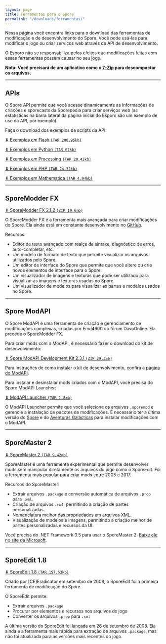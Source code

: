 ```yaml
---
layout: page
title: Ferramentas para o Spore
permalink: "/downloads/ferramentas/"
---
```




Nessa página você encontra links para o download das ferramentas de modificação e de desenvolvimento do Spore. Você pode usá-las para modificar o jogo ou criar serviços web através da API de desenvolvimento.

O Esporo não se responsabiliza pelos efeitos que modificações feitas com essas ferramentas possam causar no seu jogo.

**Nota: Você precisará de um aplicativo como o [7-Zip](https://www.7-zip.org) para descompactar os arquivos.**

---

## APIs

O Spore API permite que você acesse dinamicamente as informações de criações e sporecasts da Sporepédia para criar serviços web (as estatísticas na barra lateral da página inicial do Esporo são um exemplo de uso da API, por exemplo).

Faça o download dos exemplos de scripts da API:

[⬇ Exemplos em Flash `(TAR 200.95kb)`](https://cloudup.com/files/iKHlvLQ583P/download)

[⬇ Exemplos em Python `(TAR 67kb)`](https://cloudup.com/files/i4vVadQWSIj/download)

[⬇ Exemplos em Processing `(TAR 20.42kb)`](https://cloudup.com/files/iI8p6pp2iPr/download)

[⬇ Exemplos em PHP `(TAR 24.32kb)`](https://cloudup.com/files/iUsg5RHaK3Z/download)

[⬇ Exemplos em Mathematica `(TAR 4.94kb)`](https://cloudup.com/files/injQ6E7O-l1/download)

---

## SporeModder FX

[⬇ SporeModder FX 2.1.2 `(ZIP 19.6mb)`](https://github.com/Emd4600/SporeModder-FX/releases/download/v2.1.2/SporeModder.FX.zip)

O SporeModder FX é a ferramenta mais avançada para criar modificações do Spore. Ela ainda está em constante desenvolvimento no [GitHub](https://github.com/Emd4600/SporeModder-FX).

Recursos:

- Editor de texto avançado com realçe de sintaxe, diagnóstico de erros, auto-completar, etc.
- Um modelo de formato de texto que permite visualizar os arquivos utilizados pelo Spore.
- Um editor de interface do Spore que permite que você altere ou crie novos elementos de interface para o Spore.
- Um visualizador de imagens e texturas que pode ser utilizado para visualizar as imagens e texturas usadas no Spore.
- Um visualizador de modelos para visualizar as partes e modelos usados no Spore.

---

## Spore ModAPI

O Spore ModAPI é uma ferramenta de criação e gerenciamento de modificações complexas, criadas por Emd4600 do fórum DavoOnline. Ela precede o SporeModder FX.

Para criar mods com o ModAPI, é necessário fazer o download do kit de desenvolvimento:

[⬇ Spore ModAPI Development Kit 2.3.1 `(ZIP 29.3mb)`](https://github.com/Emd4600/Spore-ModAPI/releases/download/v2.3.1/Spore.ModAPI.Development.Kit.2.3.1.zip)

Para instruções de como instalar o kit de desenvolvimento, confira a [página do ModAPI](https://github.com/Emd4600/Spore-ModAPI/releases).

Para instalar e desinstalar mods criados com o ModAPI, você precisa do Spore ModAPI Launcher:

[⬇ ModAPI Launcher `(TAR 1.8mb)`](https://cloudup.com/files/i8Dpb7A6CxM/download)

O ModAPI Launcher permite que você selecione os arquivos `.sporemod` e gerencie a instalação de pacotes de modificações. É necessário ter a última versão do [Spore](https://guia.esporo.net/wiki/Spore) e do [Aventuras Galácticas](https://guia.esporo.net/wiki/Spore:_Aventuras_Galácticas) para instalar modificações com o ModAPI.

---

## SporeMaster 2

[⬇ SporeMaster 2 `(TAR 9.42mb)`](https://cloudup.com/files/i5Uz757efQE/download)

SporeMaster é uma ferramenta experimental que permite desenvolver mods sem manipular diretamente os arquivos do jogo como o SporeEdit. Foi a ferramenta mais popular para criar mods entre 2008 e 2017.

Recursos do SporeMaster:

- Extrair arquivos `.package` e conversão automática de arquivos `.prop` para `.xml`.
- Criação de arquivos `.rw4`, permitindo a criação de partes personalizadas.
- Nomenclatura melhor das propriedades em arquivos XML.
- Visualização de modelos e imagens, permitindo a criação melhor de partes personalizadas e recursos da UI.

Você precisa do .NET Framework 3.5 para usar o SporeMaster 2. [Baixe ele no site da Microsoft](https://www.microsoft.com/en-us/download/details.aspx?id=22).

---

## SporeEdit 1.8

[⬇ SporeEdit 1.8 `(TAR 157.53kb)`](https://cloudup.com/files/ivUGJTRRgVM/download)

Criado por [CE]Eradicator em setembro de 2008, o SporeEdit foi a primeira ferramenta de modificação do Spore.

O SporeEdit permite:

- Extrair arquivos `.package`
- Procurar por elementos e recursos nos arquivos do jogo
- Converter os arquivos `.prop` para `.xml`


A última versão do SporeEdit foi lançada em 26 de setembro de 2008. Ela ainda é a ferramenta mais rápida para extração de arquivos `.package`, mas não foi atualizada para as versões mais recentes do jogo.

